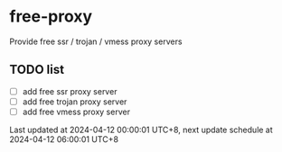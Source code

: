 
# free-proxy
Provide free ssr / trojan / vmess proxy servers


## TODO list
- [ ] add free ssr proxy server
- [ ] add free trojan proxy server
- [ ] add free vmess proxy server

Last updated at 2024-04-12 00:00:01 UTC+8, next update schedule at 2024-04-12 06:00:01 UTC+8

